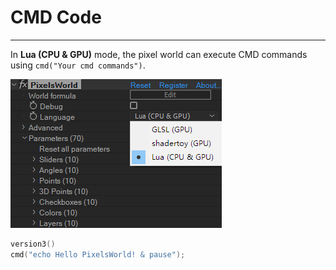 # CMD Code
---
In **Lua (CPU & GPU)** mode, the pixel world can execute CMD commands using ```cmd("Your cmd commands")```.



![LuaMode](LuaMode.png)


```lua:executeCMD.lua
version3()
cmd("echo Hello PixelsWorld! & pause");
```